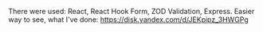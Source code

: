There were used: React, React Hook Form, ZOD Validation, Express. 
Easier way to see, what I've done: https://disk.yandex.com/d/JEKpipz_3HWGPg
